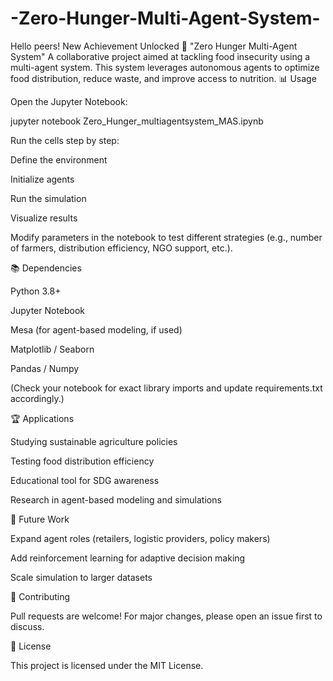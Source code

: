 # -Zero-Hunger-Multi-Agent-System-
Hello peers! New Achievement Unlocked 🚀 "Zero Hunger Multi-Agent System" A collaborative project aimed at tackling food insecurity using a multi-agent system. This system leverages autonomous agents to optimize food distribution, reduce waste, and improve access to nutrition.
📊 Usage

Open the Jupyter Notebook:

jupyter notebook Zero_Hunger_multiagentsystem_MAS.ipynb


Run the cells step by step:

Define the environment

Initialize agents

Run the simulation

Visualize results

Modify parameters in the notebook to test different strategies (e.g., number of farmers, distribution efficiency, NGO support, etc.).

📚 Dependencies

Python 3.8+

Jupyter Notebook

Mesa (for agent-based modeling, if used)

Matplotlib / Seaborn

Pandas / Numpy

(Check your notebook for exact library imports and update requirements.txt accordingly.)

🏆 Applications

Studying sustainable agriculture policies

Testing food distribution efficiency

Educational tool for SDG awareness

Research in agent-based modeling and simulations

📌 Future Work

Expand agent roles (retailers, logistic providers, policy makers)

Add reinforcement learning for adaptive decision making

Scale simulation to larger datasets

🤝 Contributing

Pull requests are welcome! For major changes, please open an issue first to discuss.

📜 License

This project is licensed under the MIT License.
